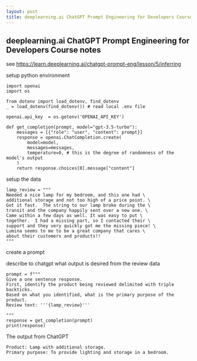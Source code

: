 ```yaml
---
layout: post
title: deeplearning.ai ChatGPT Prompt Engineering for Developers Course notes
---
```


## deeplearning.ai ChatGPT Prompt Engineering for Developers Course notes

see https://learn.deeplearning.ai/chatgpt-prompt-eng/lesson/5/inferring

setup python environment

```
import openai
import os

from dotenv import load_dotenv, find_dotenv
_ = load_dotenv(find_dotenv()) # read local .env file

openai.api_key  = os.getenv('OPENAI_API_KEY')

def get_completion(prompt, model="gpt-3.5-turbo"):
    messages = [{"role": "user", "content": prompt}]
    response = openai.ChatCompletion.create(
        model=model,
        messages=messages,
        temperature=0, # this is the degree of randomness of the model's output
    )
    return response.choices[0].message["content"]
```

setup the data

```
lamp_review = """
Needed a nice lamp for my bedroom, and this one had \
additional storage and not too high of a price point. \
Got it fast.  The string to our lamp broke during the \
transit and the company happily sent over a new one. \
Came within a few days as well. It was easy to put \
together.  I had a missing part, so I contacted their \
support and they very quickly got me the missing piece! \
Lumina seems to me to be a great company that cares \
about their customers and products!!
"""
```

create a prompt

describe to chatgpt what output is desired from the review data

```
prompt = f"""
Give a one sentence response.
First, identify the product being reviewed delimited with triple backticks.
Based on what you identified, what is the primary purpose of the product.
Review text: '''{lamp_review}'''

"""
response = get_completion(prompt)
print(response)
```

The output from ChatGPT

```
Product: Lamp with additional storage.
Primary purpose: To provide lighting and storage in a bedroom.
```
